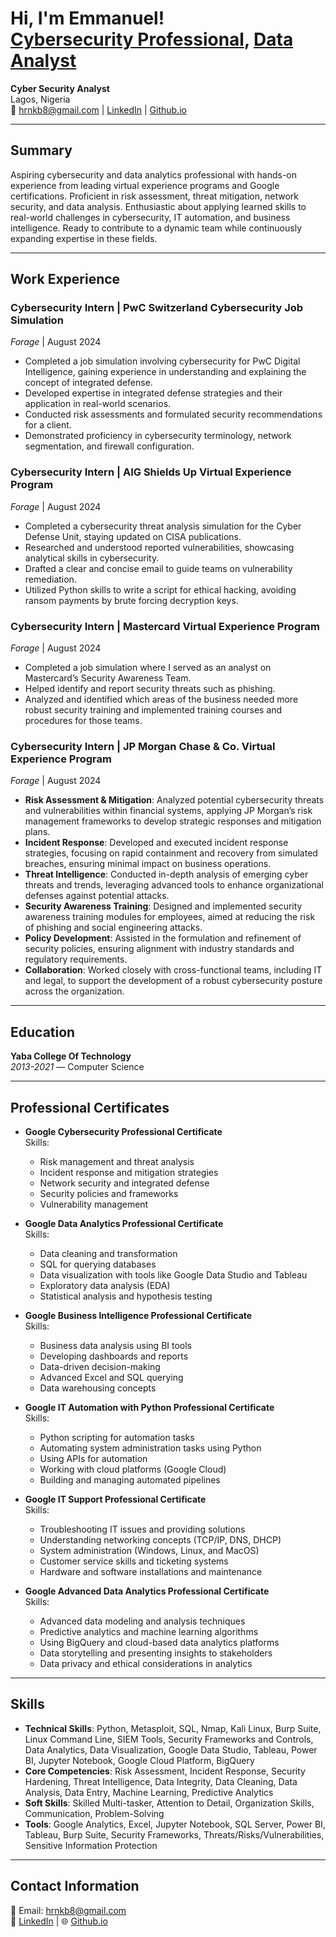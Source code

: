 <h1>Hi, I'm Emmanuel! <br/><a href="https://github.com/hrnkb8"></a> <a href="https://www.linkedin.com/in/hrnkb8/">Cybersecurity Professional</a>, <a href="https://www.linkedin.com/in/hrnkb8/">Data Analyst</a></h1>

**Cyber Security Analyst**  
Lagos, Nigeria  
📧 [hrnkb8@gmail.com](mailto:hrnkb8@gmail.com) | [LinkedIn](https://linkedin.com/in/hrnkb8) | [Github.io](https://hrnkb8.github.io)

---

## Summary
Aspiring cybersecurity and data analytics professional with hands-on experience from leading virtual experience programs and Google certifications. Proficient in risk assessment, threat mitigation, network security, and data analysis. Enthusiastic about applying learned skills to real-world challenges in cybersecurity, IT automation, and business intelligence. Ready to contribute to a dynamic team while continuously expanding expertise in these fields.

---

## Work Experience

### **Cybersecurity Intern** | PwC Switzerland Cybersecurity Job Simulation  
*Forage* | August 2024  
- Completed a job simulation involving cybersecurity for PwC Digital Intelligence, gaining experience in understanding and explaining the concept of integrated defense.
- Developed expertise in integrated defense strategies and their application in real-world scenarios.
- Conducted risk assessments and formulated security recommendations for a client.
- Demonstrated proficiency in cybersecurity terminology, network segmentation, and firewall configuration.

### **Cybersecurity Intern** | AIG Shields Up Virtual Experience Program  
*Forage* | August 2024  
- Completed a cybersecurity threat analysis simulation for the Cyber Defense Unit, staying updated on CISA publications.
- Researched and understood reported vulnerabilities, showcasing analytical skills in cybersecurity.
- Drafted a clear and concise email to guide teams on vulnerability remediation.
- Utilized Python skills to write a script for ethical hacking, avoiding ransom payments by brute forcing decryption keys.

### **Cybersecurity Intern** | Mastercard Virtual Experience Program  
*Forage* | August 2024  
- Completed a job simulation where I served as an analyst on Mastercard’s Security Awareness Team.
- Helped identify and report security threats such as phishing.
- Analyzed and identified which areas of the business needed more robust security training and implemented training courses and procedures for those teams.

### **Cybersecurity Intern** | JP Morgan Chase & Co. Virtual Experience Program  
*Forage* | August 2024  
- **Risk Assessment & Mitigation**: Analyzed potential cybersecurity threats and vulnerabilities within financial systems, applying JP Morgan’s risk management frameworks to develop strategic responses and mitigation plans.
- **Incident Response**: Developed and executed incident response strategies, focusing on rapid containment and recovery from simulated breaches, ensuring minimal impact on business operations.
- **Threat Intelligence**: Conducted in-depth analysis of emerging cyber threats and trends, leveraging advanced tools to enhance organizational defenses against potential attacks.
- **Security Awareness Training**: Designed and implemented security awareness training modules for employees, aimed at reducing the risk of phishing and social engineering attacks.
- **Policy Development**: Assisted in the formulation and refinement of security policies, ensuring alignment with industry standards and regulatory requirements.
- **Collaboration**: Worked closely with cross-functional teams, including IT and legal, to support the development of a robust cybersecurity posture across the organization.

---

## Education
**Yaba College Of Technology**  
*2013-2021* — Computer Science

---

## Professional Certificates

- **Google Cybersecurity Professional Certificate**  
  Skills:
  - Risk management and threat analysis
  - Incident response and mitigation strategies
  - Network security and integrated defense
  - Security policies and frameworks
  - Vulnerability management

- **Google Data Analytics Professional Certificate**  
  Skills:
  - Data cleaning and transformation
  - SQL for querying databases
  - Data visualization with tools like Google Data Studio and Tableau
  - Exploratory data analysis (EDA)
  - Statistical analysis and hypothesis testing

- **Google Business Intelligence Professional Certificate**  
  Skills:
  - Business data analysis using BI tools
  - Developing dashboards and reports
  - Data-driven decision-making
  - Advanced Excel and SQL querying
  - Data warehousing concepts

- **Google IT Automation with Python Professional Certificate**  
  Skills:
  - Python scripting for automation tasks
  - Automating system administration tasks using Python
  - Using APIs for automation
  - Working with cloud platforms (Google Cloud)
  - Building and managing automated pipelines

- **Google IT Support Professional Certificate**  
  Skills:
  - Troubleshooting IT issues and providing solutions
  - Understanding networking concepts (TCP/IP, DNS, DHCP)
  - System administration (Windows, Linux, and MacOS)
  - Customer service skills and ticketing systems
  - Hardware and software installations and maintenance

- **Google Advanced Data Analytics Professional Certificate**  
  Skills:
  - Advanced data modeling and analysis techniques
  - Predictive analytics and machine learning algorithms
  - Using BigQuery and cloud-based data analytics platforms
  - Data storytelling and presenting insights to stakeholders
  - Data privacy and ethical considerations in analytics

---

## Skills

- **Technical Skills**: Python, Metasploit, SQL, Nmap, Kali Linux, Burp Suite, Linux Command Line, SIEM Tools, Security Frameworks and Controls, Data Analytics, Data Visualization, Google Data Studio, Tableau, Power BI, Jupyter Notebook, Google Cloud Platform, BigQuery
- **Core Competencies**: Risk Assessment, Incident Response, Security Hardening, Threat Intelligence, Data Integrity, Data Cleaning, Data Analysis, Data Entry, Machine Learning, Predictive Analytics
- **Soft Skills**: Skilled Multi-tasker, Attention to Detail, Organization Skills, Communication, Problem-Solving
- **Tools**: Google Analytics, Excel, Jupyter Notebook, SQL Server, Power BI, Tableau, Burp Suite, Security Frameworks, Threats/Risks/Vulnerabilities, Sensitive Information Protection

---

## Contact Information
📧 Email: [hrnkb8@gmail.com](mailto:hrnkb8@gmail.com)  
🔗 [LinkedIn](https://linkedin.com/in/hrnkb8) | 🌐 [Github.io](https://hrnkb8.github.io)

<!--<h2>👨‍💻 Cybersecurity Projects:</h2>

- <b>Data Structures and Algorithms Practice (AlgoExpert)</b>
  - 
- <b>Full Stack Web App (React, NodeJS, Azure, and Machine Learning Components)</b>
  - 
- <b>Data Analyst Projects</b>
  - 
  - 
  - 
  - 
- <b>Certificate</b>
  - Google Cybersecurity Professional
  - Google Data Analysis
  - Google IT Professional
  - Google Business Intelligence
  - Google Python Automation

    
<h2> 🤳 Connect with me:</h2>

[<img align="left" alt="JoshMadakor | Twitter" width="22px" src="https://cdn.jsdelivr.net/npm/simple-icons@v3/icons/twitter.svg" />][twitter]
[<img align="left" alt="JoshMadakor | LinkedIn" width="22px" src="https://cdn.jsdelivr.net/npm/simple-icons@v3/icons/linkedin.svg" />][linkedin]

[twitter]: https://twitter.com/hrnkb8
[linkedin]: https://linkedin.com/in/hrnkb8


<b>Python</b>
  - [Package Delivery Application (Datastructures and Algorithms Demo)](https://github.com/joshmadakor1/Package-Delivery-Pathfinding-Algorithm)
  
<h2>📺 Popular YouTube Videos</h2>

- [How to get into Cybersecurity Starting From Zero](https://www.youtube.com/watch?v=a83ASGn_V_s)
- [A Day in the Life of a Cybersecurity Anayst](https://www.youtube.com/watch?v=uHy3oM7NnoU)
- [How to Create a KeyLogger (C#)](https://www.youtube.com/watch?v=N-L9hklSlNk)
- [Ransomware Demonstration (C#)](https://www.youtube.com/watch?v=OfvdQeh79s0)
- [Is WGU Legit?](https://www.youtube.com/watch?v=E2MwRWxDBkA)



**joshmadakor1/joshmadakor1** is a ✨ _special_ ✨ repository because its `README.md` (this file) appears on your GitHub profile.

Here are some ideas to get you started:

- 🔭 I’m currently working on ...
- 🌱 I’m currently learning ...
- 👯 I’m looking to collaborate on ...
- 🤔 I’m looking for help with ...
- 💬 Ask me about ...
- 📫 How to reach me: ...
- 😄 Pronouns: ...
- ⚡ Fun fact: ...
-->
